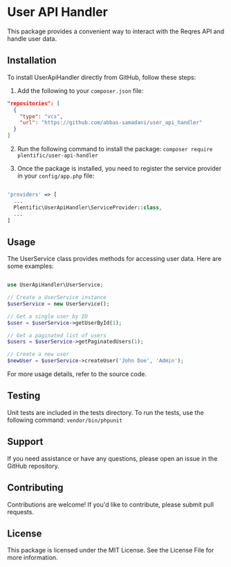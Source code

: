 # User API Handler

This package provides a convenient way to interact with the Reqres API and handle user data.

## Installation

To install UserApiHandler directly from GitHub, follow these steps:

1. Add the following to your `composer.json` file:

```json
"repositories": [
  {
    "type": "vcs",
    "url": "https://github.com/abbas-samadani/user_api_handler"
  }
]
```
2. Run the following command to install the package:
`composer require plentific/user-api-handler`

3. Once the package is installed, you need to register the service provider in your `config/app.php` file:

```php

'providers' => [
  ...
  Plentific\UserApiHandler\ServiceProvider::class,
  ...
]

```
## Usage
The UserService class provides methods for accessing user data. Here are some examples:
```php

use UserApiHandler\UserService;

// Create a UserService instance
$userService = new UserService();

// Get a single user by ID
$user = $userService->getUserById(1);

// Get a paginated list of users
$users = $userService->getPaginatedUsers(1);

// Create a new user
$newUser = $userService->createUser('John Doe', 'Admin');

```
For more usage details, refer to the source code.

## Testing
Unit tests are included in the tests directory. To run the tests, use the following command:
`vendor/bin/phpunit`

## Support
If you need assistance or have any questions, please open an issue in the GitHub repository.

## Contributing
Contributions are welcome! If you'd like to contribute, please submit pull requests.

## License
This package is licensed under the MIT License. See the License File for more information.
